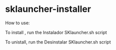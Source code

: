# sklauncher-installer

How to use:

To install , run the Instalador SKlauncher.sh script

To unistall, run the Desinstalar SKlauncher.sh script
